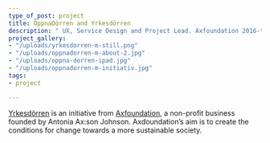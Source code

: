 ```yaml
---
type_of_post: project
title: ÖppnaDörren and Yrkesdörren
description: " UX, Service Design and Project Lead. Axfoundation 2016-today"
project_gallery:
- "/uploads/yrkesdorren-m-still.png"
- "/uploads/oppnadorren-m-about-2.jpg"
- "/uploads/oppna-dorren-ipad.jpg"
- "/uploads/oppnadorren-m-initiativ.jpg"
tags:
- project

---
```

[Yrkesdörren](yrkesdörren.se) is an initiative from [Axfoundation](axfoundation.se), a non-profit business founded by Antonia Ax:son Johnson. Axdoundation’s aim is to create the conditions for change towards a more sustainable society.